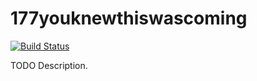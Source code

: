 # 177youknewthiswascoming

[![Build Status](https://travis-ci.org/githubuser/177youknewthiswascoming.png)](https://travis-ci.org/githubuser/177youknewthiswascoming)

TODO Description.
